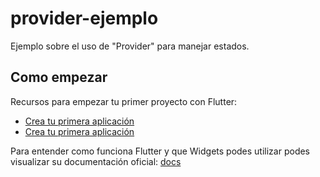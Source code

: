 # provider-ejemplo

Ejemplo sobre el uso de "Provider" para manejar estados.

## Como empezar

Recursos para empezar tu primer proyecto con Flutter:

- [Crea tu primera aplicación](https://flutter.dev/docs/get-started/codelab)
- [Crea tu primera aplicación](https://flutter.dev/docs/cookbook)

Para entender como funciona Flutter y que Widgets podes utilizar podes visualizar su documentación oficial:
[docs](https://flutter.dev/docs)
